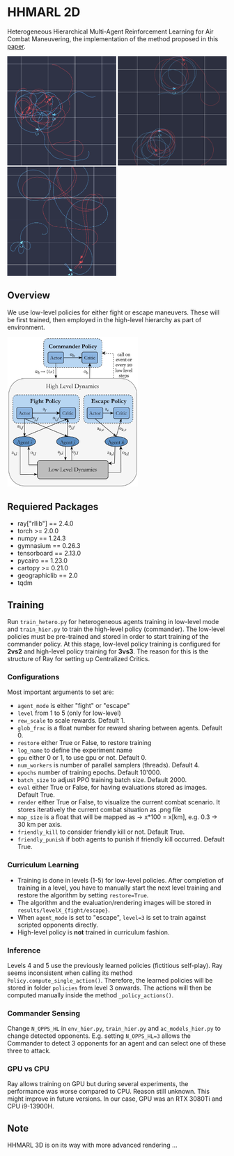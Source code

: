 # HHMARL 2D

Heterogeneous Hierarchical Multi-Agent Reinforcement Learning for Air Combat Maneuvering, the implementation of the method proposed in this [paper](https://arxiv.org/abs/2309.11247).

<img src="img/hier_pol.png" width="250"> <img src="img/fight_pol.png" width="250"> <img src="img/esc_pol.png" width="250">

## Overview

We use low-level policies for either fight or escape maneuvers. These will be first trained, then employed in the high-level hierarchy as part of environment.

<img src="img/policies.png" width="300">

## Requiered Packages 

- ray["rllib"] == 2.4.0
- torch >= 2.0.0
- numpy == 1.24.3
- gymnasium == 0.26.3
- tensorboard == 2.13.0
- pycairo == 1.23.0
- cartopy >= 0.21.0
- geographiclib == 2.0
- tqdm

## Training

Run `train_hetero.py` for heterogeneous agents training in low-level mode and `train_hier.py` to train the high-level policy (commander). The low-level policies must be pre-trained and stored in order to start training of the commander policy. At this stage, low-level policy training is configured for **2vs2** and high-level policy training for **3vs3**. The reason for this is the structure of Ray for setting up Centralized Critics.

### Configurations
Most important arguments to set are:

- `agent_mode` is either "fight" or "escape"
- `level` from 1 to 5 (only for low-level)
- `rew_scale` to scale rewards. Default 1.
- `glob_frac` is a float number for reward sharing between agents. Default 0.
- `restore` either True or False, to restore training
- `log_name` to define the experiment name
- `gpu` either 0 or 1, to use gpu or not. Default 0.
- `num_workers` is number of parallel samplers (threads). Default 4.
- `epochs` number of training epochs. Default 10'000.
- `batch_size` to adjust PPO training batch size. Default 2000.
- `eval` either True or False, for having evaluations stored as images. Default True.
- `render` either True or False, to visualize the current combat scenario. It stores iteratively the current combat situation as .png file
- `map_size` is a float that will be mapped as -> x*100 = x[km], e.g. 0.3 -> 30 km per axis. 
- `friendly_kill` to consider friendly kill or not. Default True.
- `friendly_punish` if both agents to punish if friendly kill occurred. Default True.

### Curriculum Learning

- Training is done in levels (1-5) for low-level policies. After completion of training in a level, you have to manually start the next level training and restore the algorithm by setting `restore=True`. 
- The algorithm and the evaluation/rendering images will be stored in `results/levelX_{fight/escape}`. 
- When `agent_mode` is set to "escape", `level=3` is set to train against scripted opponents directly.
- High-level policy is **not** trained in curriculum fashion.

### Inference

Levels 4 and 5 use the previously learned policies (fictitious self-play). Ray seems inconsistent when calling its method `Policy.compute_single_action()`. Therefore, the learned policies will be stored in folder `policies` from level 3 onwards. The actions will then be computed manually inside the method `_policy_actions()`.

### Commander Sensing
Change `N_OPPS_HL` in `env_hier.py`, `train_hier.py` and `ac_models_hier.py` to change detected opponents. E.g. setting `N_OPPS_HL=3` allows the Commander to detect 3 opponents for an agent and can select one of these three to attack.

### GPU vs CPU
Ray allows training on GPU but during several experiments, the performance was worse compared to CPU. Reason still unknown. This might improve in future versions. In our case, GPU was an RTX 3080Ti and CPU i9-13900H.

## Note
HHMARL 3D is on its way with more advanced rendering ...
